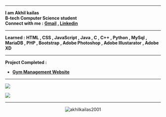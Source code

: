 
---
**I am Akhil kailas**<br>**B-tech Computer Science student**<br>**Connect with me :** **[Gmail](mailto:akhilkailas2001@gmail.com?subject=Github%20Visitor&body=Hi%20Akhil,%0AI%20am%20) , [Linkedin](https://linkedin.com/in/akhilkailas2001)** <br>

---
**Learned :**
**HTML , CSS , JavaScript , Java , C , C++ , Python , MySql , MariaDB , PHP , Bootstrap , Adobe Photoshop , Adobe Illustarator , Adobe XD**

---
**Project Completed :**
 - **[Gym Management Website](https://github.com/akhilkailas2001/gym_management_completed.git)**

---
![](https://github-readme-stats.vercel.app/api?username=akhilkailas2001&theme=default&hide_border=false&include_all_commits=true&count_private=true)<br>

![](https://github-readme-stats.vercel.app/api/top-langs/?username=akhilkailas2001&theme=default&hide_border=false&include_all_commits=true&count_private=true&layout=compact)

---
<p align="center">
  <img src="https://komarev.com/ghpvc/?username=akhilkailas2001" alt="akhilkailas2001" /> 
</p>
